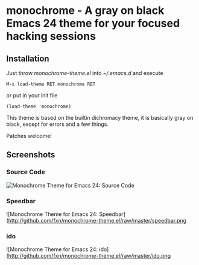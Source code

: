 # monochrome - A gray on black Emacs 24 theme for your focused hacking sessions

## Installation

Just throw _monochrome-theme.el_ into _~/.emacs.d_ and execute

    M-x load-theme RET monochrome RET

or put in your init file

    (load-theme 'monochrome)

This theme is based on the builtin dichromacy theme, it is basically
gray on black, except for errors and a few things.

Patches welcome!

## Screenshots

### Source Code

![Monochrome Theme for Emacs 24: Source Code](http://github.com/fxn/monochrome-theme.el/raw/master/monochrome-theme.el.png)

### Speedbar

![Monochrome Theme for Emacs 24: Speedbar](http://github.com/fxn/monochrome-theme.el/raw/master/speedbar.png

### ido

![Monochrome Theme for Emacs 24: ido](http://github.com/fxn/monochrome-theme.el/raw/master/ido.png
